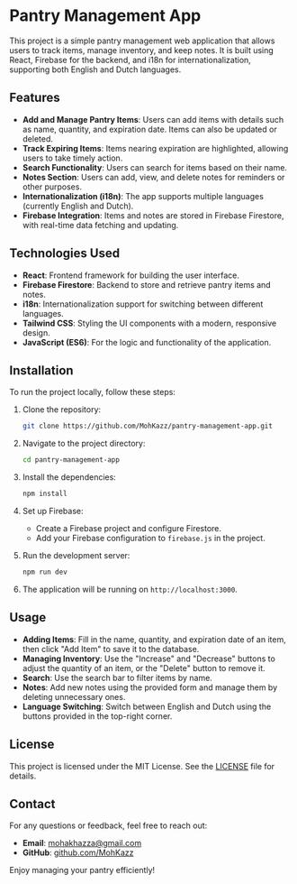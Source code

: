# Pantry Management App

This project is a simple pantry management web application that allows users to track items, manage inventory, and keep notes. It is built using React, Firebase for the backend, and i18n for internationalization, supporting both English and Dutch languages.

## Features

- **Add and Manage Pantry Items**: Users can add items with details such as name, quantity, and expiration date. Items can also be updated or deleted.
- **Track Expiring Items**: Items nearing expiration are highlighted, allowing users to take timely action.
- **Search Functionality**: Users can search for items based on their name.
- **Notes Section**: Users can add, view, and delete notes for reminders or other purposes.
- **Internationalization (i18n)**: The app supports multiple languages (currently English and Dutch).
- **Firebase Integration**: Items and notes are stored in Firebase Firestore, with real-time data fetching and updating.

## Technologies Used

- **React**: Frontend framework for building the user interface.
- **Firebase Firestore**: Backend to store and retrieve pantry items and notes.
- **i18n**: Internationalization support for switching between different languages.
- **Tailwind CSS**: Styling the UI components with a modern, responsive design.
- **JavaScript (ES6)**: For the logic and functionality of the application.

## Installation

To run the project locally, follow these steps:

1. Clone the repository:

   ```bash
   git clone https://github.com/MohKazz/pantry-management-app.git
   ```

2. Navigate to the project directory:

   ```bash
   cd pantry-management-app
   ```

3. Install the dependencies:

   ```bash
   npm install
   ```

4. Set up Firebase:

   - Create a Firebase project and configure Firestore.
   - Add your Firebase configuration to `firebase.js` in the project.

5. Run the development server:

   ```bash
   npm run dev
   ```

6. The application will be running on `http://localhost:3000`.

## Usage

- **Adding Items**: Fill in the name, quantity, and expiration date of an item, then click "Add Item" to save it to the database.
- **Managing Inventory**: Use the "Increase" and "Decrease" buttons to adjust the quantity of an item, or the "Delete" button to remove it.
- **Search**: Use the search bar to filter items by name.
- **Notes**: Add new notes using the provided form and manage them by deleting unnecessary ones.
- **Language Switching**: Switch between English and Dutch using the buttons provided in the top-right corner.

## License

This project is licensed under the MIT License. See the [LICENSE](LICENSE) file for details.

## Contact

For any questions or feedback, feel free to reach out:

- **Email**: [mohakhazza@gmail.com](mailto:mohakhazza@gmail.com)
- **GitHub**: [github.com/MohKazz](https://github.com/MohKazz)

Enjoy managing your pantry efficiently!
